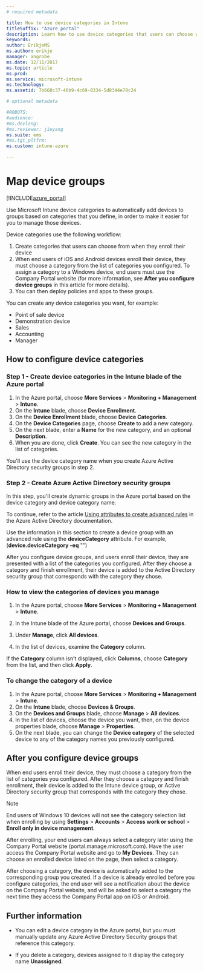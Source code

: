 ```yaml
---
# required metadata

title: How to use device categories in Intune
titleSuffix: "Azure portal"
description: Learn how to use device categories that users can choose when they enroll their devices in Intune."
keywords:
author: ErikjeMS
ms.author: erikje
manager: angrobe
ms.date: 12/11/2017
ms.topic: article
ms.prod:
ms.service: microsoft-intune
ms.technology:
ms.assetid: 7b668c37-40b9-4c69-8334-5d8344e78c24

# optional metadata

#ROBOTS:
#audience:
#ms.devlang:
#ms.reviewer: jieyang
ms.suite: ems
#ms.tgt_pltfrm:
ms.custom: intune-azure

---
```


# Map device groups

[!INCLUDE[azure_portal](./includes/azure_portal.md)]

Use Microsoft Intune device categories to automatically add devices to groups based on categories that you define, in order to make it easier for you to manage those devices.

Device categories use the following workflow:
1. Create categories that users can choose from when they enroll their device
2. When end users of iOS and Android devices enroll their device, they must choose a category from the list of categories you configured. To assign a category to a Windows device, end users must use the Company Portal website (for more information, see **After you configure device groups** in this article for more details).
3. You can then deploy policies and apps to these groups.

You can create any device categories you want, for example:
- Point of sale device
- Demonstration device
- Sales
- Accounting
- Manager

## How to configure device categories

### Step 1 - Create device categories in the Intune blade of the Azure portal
1. In the Azure portal, choose **More Services** > **Monitoring + Management** > **Intune**.
3. On the **Intune** blade, choose **Device Enrollment**.
3. On the **Device Enrollment** blade, choose **Device Categories**.
4. On the **Device Categories** page, choose **Create** to add a new category.
5. On the next blade, enter a **Name** for the new category, and an optional **Description**.
6. When you are done, click **Create**. You can see the new category in the list of categories.

You'll use the device category name when you create Azure Active Directory security groups in step 2.

### Step 2 - Create Azure Active Directory security groups
In this step, you'll create dynamic groups in the Azure portal based on the device category and device category name.

To continue, refer to the article [Using attributes to create advanced rules](https://azure.microsoft.com/documentation/articles/active-directory-accessmanagement-groups-with-advanced-rules/#using-attributes-to-create-rules-for-device-objects) in the Azure Active Directory documentation.

Use the information in this section to create a device group with an advanced rule using the **deviceCategory** attribute. For example, (**device.deviceCategory -eq** "*<the device category name you got from the Azure portal>*")

After you configure device groups, and users enroll their device, they are presented with a list of the categories you configured. After they choose a category and finish enrollment, their device is added to the Active Directory security group that corresponds with the category they chose.

### How to view the categories of devices you manage

1.	In the Azure portal, choose **More Services** > **Monitoring + Management** > **Intune**.

2. In the Intune blade of the Azure portal, choose **Devices and Groups**.

3.	Under **Manage**, click **All devices**.

4.	In the list of devices, examine the **Category** column.

If the **Category** column isn’t displayed, click **Columns**, choose **Category** from the list, and then click **Apply**.

### To change the category of a device

1. In the Azure portal, choose **More Services** > **Monitoring + Management** > **Intune**.
3. On the **Intune** blade, choose **Devices & Groups**.
4. On the **Devices and Groups** blade, choose **Manage** > **All devices**.
5. In the list of devices, choose the device you want, then, on the device properties blade, choose **Manage** > **Properties**.
6. On the next blade, you can change the **Device category** of the selected device to any of the category names you previously configured.

## After you configure device groups

When end users enroll their device, they must choose a category from the list of categories you configured. After they choose a category and finish enrollment, their device is added to the Intune device group, or Active Directory security group that corresponds with the category they chose.

> [!NOTE]
> End users of Windows 10 devices will not see the category selection list when enrolling by using **Settings** > **Accounts** > **Access work or school** > **Enroll only in device management**.

After enrolling, your end users can always select a category later using the Company Portal website (portal.manage.microsoft.com). Have the user access the Company Portal website and go to **My Devices**. They can choose an enrolled device listed on the page, then select a category.

After choosing a category, the device is automatically added to the corresponding group you created. If a device is already enrolled before you configure categories, the end user will see a notification about the device on the Company Portal website, and will be asked to select a category the next time they access the Company Portal app on iOS or Android.

## Further information
- You can edit a device category in the Azure portal, but you must manually update any Azure Active Directory Security groups that reference this category.

- If you delete a category, devices assigned to it display the category name **Unassigned**.
